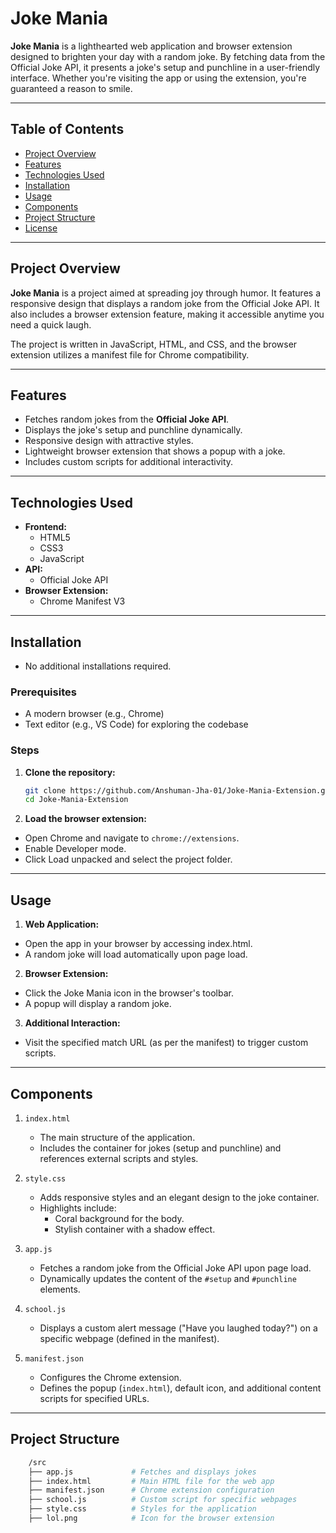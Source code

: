 # Joke Mania

**Joke Mania** is a lighthearted web application and browser extension designed to brighten your day with a random joke. By fetching data from the Official Joke API, it presents a joke's setup and punchline in a user-friendly interface. Whether you're visiting the app or using the extension, you're guaranteed a reason to smile.

---

## Table of Contents

- [Project Overview](#project-overview)
- [Features](#features)
- [Technologies Used](#technologies-used)
- [Installation](#installation)
- [Usage](#usage)
- [Components](#components)
- [Project Structure](#project-structure)
- [License](#license)

---

## Project Overview

**Joke Mania** is a project aimed at spreading joy through humor. It features a responsive design that displays a random joke from the Official Joke API. It also includes a browser extension feature, making it accessible anytime you need a quick laugh.

The project is written in JavaScript, HTML, and CSS, and the browser extension utilizes a manifest file for Chrome compatibility.

---

## Features

- Fetches random jokes from the **Official Joke API**.
- Displays the joke's setup and punchline dynamically.
- Responsive design with attractive styles.
- Lightweight browser extension that shows a popup with a joke.
- Includes custom scripts for additional interactivity.

---

## Technologies Used

- **Frontend:**
  - HTML5
  - CSS3
  - JavaScript
- **API:**
  - Official Joke API
- **Browser Extension:**
  - Chrome Manifest V3

---

## Installation
- No additional installations required. 

### Prerequisites

- A modern browser (e.g., Chrome)
- Text editor (e.g., VS Code) for exploring the codebase

### Steps

1. **Clone the repository:**
   ```bash
   git clone https://github.com/Anshuman-Jha-01/Joke-Mania-Extension.git
   cd Joke-Mania-Extension

2. **Load the browser extension:**
- Open Chrome and navigate to ```chrome://extensions```.
- Enable Developer mode.
- Click Load unpacked and select the project folder.

---

## Usage

1. **Web Application:**
- Open the app in your browser by accessing index.html.
- A random joke will load automatically upon page load.

2. **Browser Extension:**
- Click the Joke Mania icon in the browser's toolbar.
- A popup will display a random joke.

3. **Additional Interaction:**
- Visit the specified match URL (as per the manifest) to trigger custom scripts.

---

## Components

1. ```index.html```
    - The main structure of the application.
    - Includes the container for jokes (setup and punchline) and references external scripts and styles.

2. ```style.css```
    - Adds responsive styles and an elegant design to the joke container.
    - Highlights include:
        - Coral background for the body.
        - Stylish container with a shadow effect.

3. ```app.js```
    - Fetches a random joke from the Official Joke API upon page load.
    - Dynamically updates the content of the ```#setup``` and ```#punchline``` elements.

4. ```school.js```
    - Displays a custom alert message ("Have you laughed today?") on a specific webpage (defined in the manifest).

5. ```manifest.json```
     - Configures the Chrome extension.
     - Defines the popup (```index.html```), default icon, and additional content scripts for specified URLs.

---

## Project Structure

```bash
    /src
    ├── app.js             # Fetches and displays jokes
    ├── index.html         # Main HTML file for the web app
    ├── manifest.json      # Chrome extension configuration
    ├── school.js          # Custom script for specific webpages
    ├── style.css          # Styles for the application
    ├── lol.png            # Icon for the browser extension

  ```

